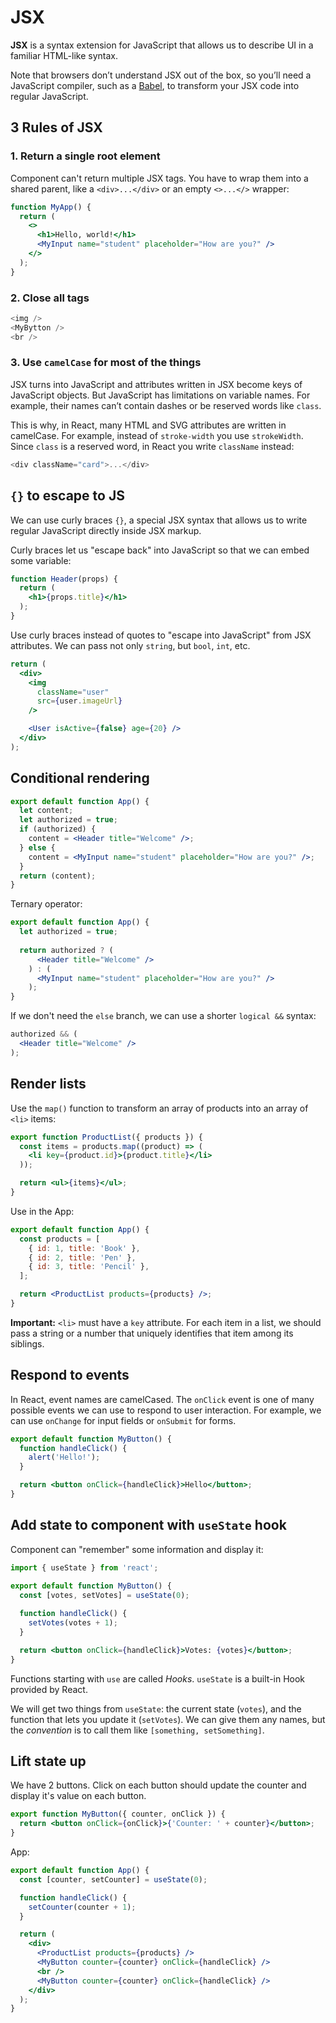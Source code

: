 # JSX

**JSX** is a syntax extension for JavaScript that allows us to describe UI in a familiar HTML-like syntax. 

Note that browsers don’t understand JSX out of the box, so you’ll need a JavaScript compiler, such as a [Babel](https://babeljs.io/), to transform your JSX code into regular JavaScript.

## 3 Rules of JSX

### 1. Return a single root element 

Component can't return multiple JSX tags. You have to wrap them into a shared parent, like a `<div>...</div>` or an empty `<>...</>` wrapper:

```jsx
function MyApp() {
  return (
    <>
      <h1>Hello, world!</h1>
      <MyInput name="student" placeholder="How are you?" />
    </>
  );
}
```
### 2. Close all tags

```js
<img />
<MyBytton />
<br />
```

### 3. Use `camelCase` for most of the things

JSX turns into JavaScript and attributes written in JSX become keys of JavaScript objects. 
But JavaScript has limitations on variable names. For example, their names can’t contain dashes or be reserved words like `class`.

This is why, in React, many HTML and SVG attributes are written in camelCase. 
For example, instead of `stroke-width` you use `strokeWidth`. Since `class` is a reserved word, in React you write `className` instead:

```js
<div className="card">...</div>
```

## `{}` to escape to JS

We can use curly braces `{}`, a special JSX syntax that allows us to write regular JavaScript directly inside JSX markup.

Curly braces let us "escape back" into JavaScript so that we can embed some variable:

```jsx
function Header(props) {
  return (
    <h1>{props.title}</h1>
  );
}
```

Use curly braces instead of quotes to "escape into JavaScript" from JSX attributes. We can pass not only `string`, but `bool`, `int`, etc.

```jsx
return (
  <div>
    <img
      className="user"
      src={user.imageUrl}
    />

    <User isActive={false} age={20} />
  </div>
);
```

## Conditional rendering

```jsx
export default function App() {
  let content;
  let authorized = true;
  if (authorized) {
    content = <Header title="Welcome" />;
  } else {
    content = <MyInput name="student" placeholder="How are you?" />;
  }
  return (content);
}
```

Ternary operator:

```jsx
export default function App() {
  let authorized = true;
  
  return authorized ? (
      <Header title="Welcome" />
    ) : (
      <MyInput name="student" placeholder="How are you?" />
    );
}
```

If we don't need the `else` branch, we can use a shorter `logical &&` syntax:

```jsx
authorized && (
  <Header title="Welcome" />
);
```

## Render lists

Use the `map()` function to transform an array of products into an array of `<li>` items:

```jsx
export function ProductList({ products }) {
  const items = products.map((product) => (
    <li key={product.id}>{product.title}</li>
  ));

  return <ul>{items}</ul>;
}
```

Use in the App:

```jsx
export default function App() {
  const products = [
    { id: 1, title: 'Book' },
    { id: 2, title: 'Pen' },
    { id: 3, title: 'Pencil' },
  ];

  return <ProductList products={products} />;
}
```

**Important:** `<li>` must have a `key` attribute. 
For each item in a list, we should pass a string or a number that uniquely identifies that item among its siblings.

## Respond to events

In React, event names are camelCased. The `onClick` event is one of many possible events we can use to respond to user interaction. 
For example, we can use `onChange` for input fields or `onSubmit` for forms.

```jsx
export default function MyButton() {
  function handleClick() {
    alert('Hello!');
  }

  return <button onClick={handleClick}>Hello</button>;
}
```

## Add state to component with `useState` hook

Component can "remember" some information and display it:

```jsx
import { useState } from 'react';

export default function MyButton() {
  const [votes, setVotes] = useState(0);
  
  function handleClick() {
    setVotes(votes + 1);
  }

  return <button onClick={handleClick}>Votes: {votes}</button>;
}
```
Functions starting with `use` are called *Hooks*. `useState` is a built-in Hook provided by React. 

We will get two things from `useState`: the current state (`votes`), and the function that lets you update it (`setVotes`). 
We can give them any names, but the *convention* is to call them like `[something, setSomething]`.

## Lift state up

We have 2 buttons. Click on each button should update the counter and display it's value on each button.

```jsx
export function MyButton({ counter, onClick }) {
  return <button onClick={onClick}>{'Counter: ' + counter}</button>;
}
```

App:

```jsx
export default function App() {
  const [counter, setCounter] = useState(0);

  function handleClick() {
    setCounter(counter + 1);
  }

  return (
    <div>
      <ProductList products={products} />
      <MyButton counter={counter} onClick={handleClick} />
      <br />
      <MyButton counter={counter} onClick={handleClick} />
    </div>
  );
}
```
